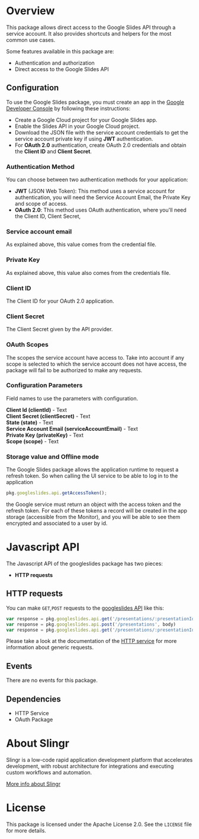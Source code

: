 
# Overview

This package allows direct access to the Google Slides API through a service account.
It also provides shortcuts and helpers for the most common use cases.


Some features available in this package are:

- Authentication and authorization
- Direct access to the Google Slides API

## Configuration

To use the Google Slides package, you must create an app in the [Google Developer Console](https://console.developers.google.com)
by following these instructions:

- Create a Google Cloud project for your Google Slides app.
- Enable the Slides API in your Google Cloud project. 
- Download the JSON file with the service account credentials to get the service account private key if using **JWT** authentication.
- For **OAuth 2.0** authentication, create OAuth 2.0 credentials and obtain the **Client ID** and **Client Secret**.

### Authentication Method
You can choose between two authentication methods for your application:
- **JWT** (JSON Web Token): This method uses a service account for authentication, you will need the Service Account Email, the Private Key and scope of access.
- **OAuth 2.0**: This method uses OAuth authentication, where you'll need the Client ID, Client Secret,

### Service account email

As explained above, this value comes from the credential file.

### Private Key

As explained above, this value also comes from the credentials file.

### Client ID

The Client ID for your OAuth 2.0 application.

### Client Secret
The Client Secret given by the API provider.

### OAuth Scopes

The scopes the service account have access to. 
Take into account 
if any scope is selected to which the service account does not have access, 
the package will fail to be authorized to make any requests.

### Configuration Parameters
Field names to use the parameters with configuration.

**Client Id (clientId)** - Text<br>
**Client Secret (clientSecret)** - Text<br>
**State (state)** - Text<br>
**Service Account Email (serviceAccountEmail)** - Text<br>
**Private Key (privateKey)** - Text<br>
**Scope (scope)** - Text

### Storage value and Offline mode
The Google Slides package allows the application runtime to request a refresh token. So when calling the UI service to be able to log in to the application

```javascript
pkg.googleslides.api.getAccessToken();
```

the Google service must return an object with the access token and the refresh token. For each of these tokens a record will be created in the app storage (accessible from the Monitor),
and you will be able to see them encrypted and associated to a user by id.

# Javascript API

The Javascript API of the googleslides package has two pieces:

- **HTTP requests**

## HTTP requests
You can make `GET`,`POST` requests to the [googleslides API](https://developers.google.com/slides/api/reference/rest) like this:
```javascript
var response = pkg.googleslides.api.get('/presentations/:presentationId')
var response = pkg.googleslides.api.post('/presentations', body)
var response = pkg.googleslides.api.get('/presentations/:presentationId/pages/:pageObjectId')
```

Please take a look at the documentation of the [HTTP service](https://github.com/slingr-stack/http-service)
for more information about generic requests.

## Events

There are no events for this package.

## Dependencies
* HTTP Service
* OAuth Package

# About Slingr

Slingr is a low-code rapid application development platform that accelerates development, with robust architecture for integrations and executing custom workflows and automation.

[More info about Slingr](https://slingr.io)

# License

This package is licensed under the Apache License 2.0. See the `LICENSE` file for more details.

